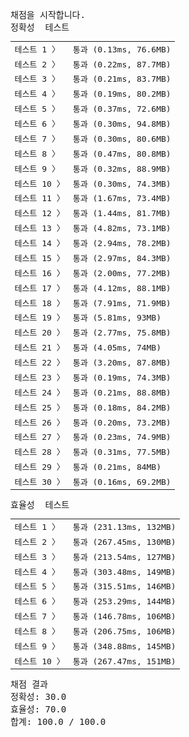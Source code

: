 <pre class="console-content"><div></div><div class="console-heading">채점을 시작합니다.</div><div class="console-message">정확성  테스트</div><table class="console-test-group" data-category="correctness"><tbody><tr data-testcase-id="92247"><td valign="top" class="td-label">테스트 1 <span>〉</span></td><td class="result passed">통과 (0.13ms, 76.6MB)</td></tr><tr data-testcase-id="92248"><td valign="top" class="td-label">테스트 2 <span>〉</span></td><td class="result passed">통과 (0.22ms, 87.7MB)</td></tr><tr data-testcase-id="92249"><td valign="top" class="td-label">테스트 3 <span>〉</span></td><td class="result passed">통과 (0.21ms, 83.7MB)</td></tr><tr data-testcase-id="92250"><td valign="top" class="td-label">테스트 4 <span>〉</span></td><td class="result passed">통과 (0.19ms, 80.2MB)</td></tr><tr data-testcase-id="92251"><td valign="top" class="td-label">테스트 5 <span>〉</span></td><td class="result passed">통과 (0.37ms, 72.6MB)</td></tr><tr data-testcase-id="92252"><td valign="top" class="td-label">테스트 6 <span>〉</span></td><td class="result passed">통과 (0.30ms, 94.8MB)</td></tr><tr data-testcase-id="92253"><td valign="top" class="td-label">테스트 7 <span>〉</span></td><td class="result passed">통과 (0.30ms, 80.6MB)</td></tr><tr data-testcase-id="92254"><td valign="top" class="td-label">테스트 8 <span>〉</span></td><td class="result passed">통과 (0.47ms, 80.8MB)</td></tr><tr data-testcase-id="92255"><td valign="top" class="td-label">테스트 9 <span>〉</span></td><td class="result passed">통과 (0.32ms, 88.9MB)</td></tr><tr data-testcase-id="92256"><td valign="top" class="td-label">테스트 10 <span>〉</span></td><td class="result passed">통과 (0.30ms, 74.3MB)</td></tr><tr data-testcase-id="92257"><td valign="top" class="td-label">테스트 11 <span>〉</span></td><td class="result passed">통과 (1.67ms, 73.4MB)</td></tr><tr data-testcase-id="92258"><td valign="top" class="td-label">테스트 12 <span>〉</span></td><td class="result passed">통과 (1.44ms, 81.7MB)</td></tr><tr data-testcase-id="92259"><td valign="top" class="td-label">테스트 13 <span>〉</span></td><td class="result passed">통과 (4.82ms, 73.1MB)</td></tr><tr data-testcase-id="92260"><td valign="top" class="td-label">테스트 14 <span>〉</span></td><td class="result passed">통과 (2.94ms, 78.2MB)</td></tr><tr data-testcase-id="92261"><td valign="top" class="td-label">테스트 15 <span>〉</span></td><td class="result passed">통과 (2.97ms, 84.3MB)</td></tr><tr data-testcase-id="92262"><td valign="top" class="td-label">테스트 16 <span>〉</span></td><td class="result passed">통과 (2.00ms, 77.2MB)</td></tr><tr data-testcase-id="92263"><td valign="top" class="td-label">테스트 17 <span>〉</span></td><td class="result passed">통과 (4.12ms, 88.1MB)</td></tr><tr data-testcase-id="92264"><td valign="top" class="td-label">테스트 18 <span>〉</span></td><td class="result passed">통과 (7.91ms, 71.9MB)</td></tr><tr data-testcase-id="92265"><td valign="top" class="td-label">테스트 19 <span>〉</span></td><td class="result passed">통과 (5.81ms, 93MB)</td></tr><tr data-testcase-id="92266"><td valign="top" class="td-label">테스트 20 <span>〉</span></td><td class="result passed">통과 (2.77ms, 75.8MB)</td></tr><tr data-testcase-id="92267"><td valign="top" class="td-label">테스트 21 <span>〉</span></td><td class="result passed">통과 (4.05ms, 74MB)</td></tr><tr data-testcase-id="92268"><td valign="top" class="td-label">테스트 22 <span>〉</span></td><td class="result passed">통과 (3.20ms, 87.8MB)</td></tr><tr data-testcase-id="92269"><td valign="top" class="td-label">테스트 23 <span>〉</span></td><td class="result passed">통과 (0.19ms, 74.3MB)</td></tr><tr data-testcase-id="92270"><td valign="top" class="td-label">테스트 24 <span>〉</span></td><td class="result passed">통과 (0.21ms, 88.8MB)</td></tr><tr data-testcase-id="93930"><td valign="top" class="td-label">테스트 25 <span>〉</span></td><td class="result passed">통과 (0.18ms, 84.2MB)</td></tr><tr data-testcase-id="93931"><td valign="top" class="td-label">테스트 26 <span>〉</span></td><td class="result passed">통과 (0.20ms, 73.2MB)</td></tr><tr data-testcase-id="93932"><td valign="top" class="td-label">테스트 27 <span>〉</span></td><td class="result passed">통과 (0.23ms, 74.9MB)</td></tr><tr data-testcase-id="93933"><td valign="top" class="td-label">테스트 28 <span>〉</span></td><td class="result passed">통과 (0.31ms, 77.5MB)</td></tr><tr data-testcase-id="93934"><td valign="top" class="td-label">테스트 29 <span>〉</span></td><td class="result passed">통과 (0.21ms, 84MB)</td></tr><tr data-testcase-id="93935"><td valign="top" class="td-label">테스트 30 <span>〉</span></td><td class="result passed">통과 (0.16ms, 69.2MB)</td></tr></tbody></table><div class="console-message">효율성  테스트</div><table class="console-test-group" data-category="effectiveness"><tbody><tr data-testcase-id="92700"><td valign="top" class="td-label">테스트 1 <span>〉</span></td><td class="result passed">통과 (231.13ms, 132MB)</td></tr><tr data-testcase-id="92701"><td valign="top" class="td-label">테스트 2 <span>〉</span></td><td class="result passed">통과 (267.45ms, 130MB)</td></tr><tr data-testcase-id="92702"><td valign="top" class="td-label">테스트 3 <span>〉</span></td><td class="result passed">통과 (213.54ms, 127MB)</td></tr><tr data-testcase-id="92703"><td valign="top" class="td-label">테스트 4 <span>〉</span></td><td class="result passed">통과 (303.48ms, 149MB)</td></tr><tr data-testcase-id="92704"><td valign="top" class="td-label">테스트 5 <span>〉</span></td><td class="result passed">통과 (315.51ms, 146MB)</td></tr><tr data-testcase-id="92705"><td valign="top" class="td-label">테스트 6 <span>〉</span></td><td class="result passed">통과 (253.29ms, 144MB)</td></tr><tr data-testcase-id="93927"><td valign="top" class="td-label">테스트 7 <span>〉</span></td><td class="result passed">통과 (146.78ms, 106MB)</td></tr><tr data-testcase-id="93928"><td valign="top" class="td-label">테스트 8 <span>〉</span></td><td class="result passed">통과 (206.75ms, 106MB)</td></tr><tr data-testcase-id="93929"><td valign="top" class="td-label">테스트 9 <span>〉</span></td><td class="result passed">통과 (348.88ms, 145MB)</td></tr><tr data-testcase-id="93936"><td valign="top" class="td-label">테스트 10 <span>〉</span></td><td class="result passed">통과 (267.47ms, 151MB)</td></tr></tbody></table><div class="console-heading">채점 결과</div><div class="console-message">정확성: 30.0</div><div class="console-message">효율성: 70.0</div><div class="console-message">합계: 100.0 / 100.0</div></pre>